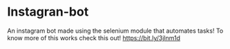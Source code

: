 # Instagran-bot
An instagram bot made using the selenium module that automates tasks!
To know more of this works check this out!
https://bit.ly/3jlnm1d
